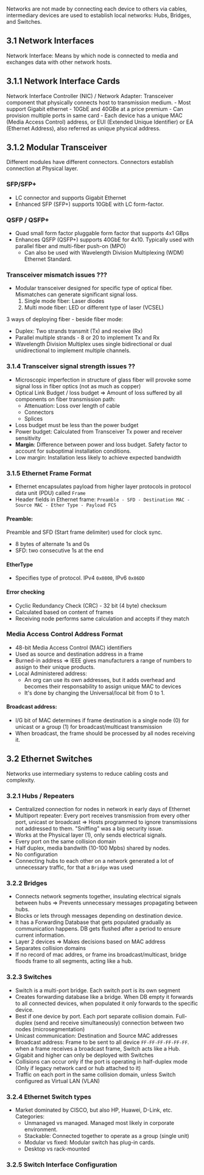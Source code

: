 Networks are not made by connecting each device to others via cables, intermediary devices are used to establish local networks: Hubs, Bridges, and Switches.

## 3.1 Network Interfaces

Network Interface: Means by which node is connected to media and exchanges data with other network hosts.

## 3.1.1 Network Interface Cards
Network Interface Controller (NIC) / Network Adapter: Transceiver component that physically connects host to transmission medium.
    - Most support Gigabit ethernet
    - 10GbE and 40GBe at a price premium
    - Can provision multiple ports in same card 
    - Each device has a unique MAC (Media Access Control) address, or EUI (Extended Unique Identifier) or EA (Ethernet Address), 
    also referred as unique physical address.

## 3.1.2 Modular Transceiver
Different modules have different connectors. Connectors establish connection at Physical layer.

### SFP/SFP+
- LC connector and supports Gigabit Ethernet
- Enhanced SFP (SFP+) supports 10GbE with LC form-factor.

### QSFP / QSFP+
- Quad small form factor pluggable form factor that supports 4x1 GBps
- Enhances QSFP (QSFP+) supports 40GbE for 4x10. Typically used with parallel fiber and multi-fiber push-on (MPO)
    - Can also be used with Wavelength Division Multiplexing (WDM) Ethernet Standard.

### Transceiver mismatch issues ???
- Modular transceiver designed for specific type of optical fiber. Mismatches can generate significant signal loss.
    1. Single mode fiber: Laser diodes
    2. Multi mode fiber: LED or different type of laser (VCSEL)

3 ways of deploying fiber - beside fiber mode:
- Duplex: Two strands transmit (Tx) and receive (Rx)
- Parallel multiple strands - 8 or 20 to implement Tx and Rx
- Wavelength Division Multiplex uses single bidirectional or dual unidirectional to implement multiple channels.

### 3.1.4 Transceiver signal strength issues ??

- Microscopic imperfection in structure of glass fiber will provoke some signal loss in fiber optics (not as much as copper)
- Optical Link Budget / loss budget => Amount of loss suffered by all components on fiber transmission path:
    - Attenuation: Loss over length of cable
    - Connectors
    - Splices
- Loss budget must be less than the power budget
- Power budget: Calculated from Transceiver Tx power and receiver sensitivity
- **Margin**: Difference between power and loss budget. Safety factor to account for suboptimal installation conditions.
- Low margin: Installation less likely to achieve expected bandwidth


### 3.1.5 Ethernet Frame Format
- Ethernet encapsulates payload from higher layer protocols in protocol data unit (PDU) called `Frame`
- Header fields in Ethernet frame: `Preamble - SFD - Destination MAC - Source MAC - Ether Type - Payload FCS`

#### Preamble:
Preamble and SFD (Start frame delimiter) used for clock sync.
- 8 bytes of alternate 1s and 0s
- SFD: two consecutive 1s at the end

#### EtherType
- Specifies type of protocol. IPv4 `0x0800`, IPv6 `0x86DD`

#### Error checking
- Cyclic Redundancy Check (CRC) - 32 bit (4 byte) checksum
- Calculated based on content of frames
- Receiving node performs same calculation and accepts if they match

### Media Access Control Address Format
- 48-bit Media Access Control (MAC) identifiers
- Used as source and destination address in a frame
- Burned-in address => IEEE gives manufacturers a range of numbers to assign to their unique products.
- Local Administered address: 
    - An org can use its own addresses, but it adds overhead and becomes their responsability to assign unique MAC to devices
    - It's done by changing the Universal/local bit from 0 to 1.

#### Broadcast address:
- I/G bit of MAC determines if frame destination is a single node (0) for unicast or a group (1) for broadcast/multicast transmission
- When broadcast, the frame should be processed by all nodes receiving it.

## 3.2 Ethernet Switches

Networks use intermediary systems to reduce cabling costs and complexity.

### 3.2.1 Hubs / Repeaters
- Centralized connection for nodes in network in early days of Ethernet
- Multiport repeater: Every port receives transmission from every other port, unicast or broadcast => Hosts programmed to ignore transmissions not addressed to them. "Sniffing" was a big security issue.
- Works at the Physical layer (1), only sends electrical signals.
- Every port on the same collision domain
- Half duplex, media bandwith (10-100 Mpbs) shared by nodes.
- No configuration
- Connecting hubs to each other on a network generated a lot of unnecessary traffic, for that a `Bridge` was used

### 3.2.2 Bridges
- Connects network segments together, insulating electrical signals between hubs => Prevents unnecessary messages propagating between hubs.
- Blocks or lets through messages depending on destination device. 
- It has a Forwarding Database that gets populated gradually as communication happens. DB gets flushed after a period to ensure current information.
- Layer 2 devices => Makes decisions based on MAC address
- Separates collision domains
- If no record of mac addres, or frame ins broadcast/multicast, bridge floods frame to all segments, acting like a hub.

### 3.2.3 Switches
- Switch is a multi-port bridge. Each switch port is its own segment
- Creates forwarding database like a bridge. When DB empty it forwards to all connected devices, when populated it only forwards to the specific device.
- Best if one device by port. Each port separate collision domain. Full-duplex (send and receive simultaneously) connection between two nodes (microsegmentation)
- Unicast communication: Destination and Source MAC addresses
- Broadcast address: Frame to be sent to all device `FF-FF-FF-FF-FF-FF`. when a frame receives a broadcast frame, Switch acts like a Hub.
- Gigabit and higher can only be deployed with Switches
- Collisions can occur only if the port is operating in half-duplex mode (Only if legacy network card or hub attached to it)
- Traffic on each port in the same collision domain, unless Switch configured as Virtual LAN (VLAN)

### 3.2.4 Ethernet Switch types

- Market dominated by CISCO, but also HP, Huawei, D-Link, etc.
Categories:
    - Unmanaged vs managed. Managed most likely in corporate environment.
    - Stackable: Connected together to operate as a group (single unit)
    - Modular vs fixed: Modular switch has plug-in cards.
    - Desktop vs rack-mounted

### 3.2.5 Switch Interface Configuration
